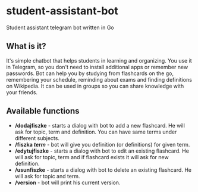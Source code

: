 # student-assistant-bot
Student assistant telegram bot written in Go

## What is it?

It's simple chatbot that helps students in learning and organizing. You use it in Telegram, so you don't need to install additional apps or remember new passwords. Bot can help you by studying from flashcards on the go, remembering your schedule, reminding about exams and finding definitions on Wikipedia. It can be used in groups so you can share knowledge with your friends.

## Available functions

* **/dodajfiszke** - starts a dialog with bot to add a new flashcard. He will ask for topic, term and definition. You can have same terms under different subjects.
* **/fiszka _term_** - bot will give you definition (or definitions) for given term. 
* **/edytujfiszke** - starts a dialog with bot to edit an existing flashcard. He will ask for topic, term and if flashcard exists it will ask for new definition.
* **/usunfiszke** - starts a dialog with bot to delete an existing flashcard. He will ask for topic and term. 
* **/version** - bot will print his current version.
